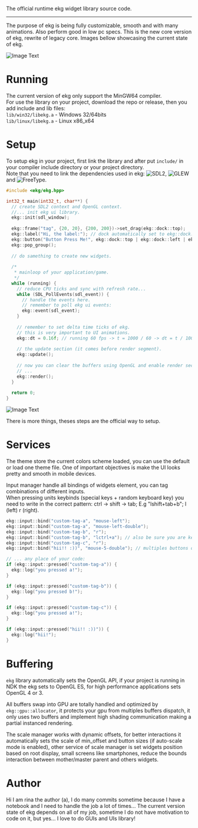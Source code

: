 The official runtime ekg widget library source code.

---

The purpose of ekg is being fully customizable, smooth and with many animations. Also perform good in low pc specs. This is the new core version of ekg, rewrite of legacy core. Images bellow showcasing the current state of ekg.  

![Image Text](https://github.com/ekg-ui-library/ekg/blob/version-core/splash/splash-showcase-1-1.0.0.png.png?raw=true)
# Running

The current version of ekg only support the MinGW64 compiler.  
For use the library on your project, download the repo or release, then you add include and lib files:  
`lib/win32/libekg.a` - Windows 32/64bits  
`lib/linux/libekg.a` - Linux x86_x64

# Setup

To setup ekg in your project, first link the library and after put `include/` in your compiler include directory or your project directory.  
Note that you need to link the dependencies used in ekg: ![SDL2](https://www.libsdl.org/), ![GLEW](https://glew.sourceforge.net/) and ![FreeType](http://freetype.org/).

```c++
#include <ekg/ekg.hpp>

int32_t main(int32_t, char**) {
  // create SDL2 context and OpenGL context.
  //... init ekg ui library.
  ekg::init(sdl_window);
  
  ekg::frame("tag", {20, 20}, {200, 200})->set_drag(ekg::dock::top);
  ekg::label("Hi, the label:"); // dock automatically set to ekg::dock::left | ekg::dock::top
  ekg::button("Button Press Me!", ekg::dock::top | ekg::dock::left | ekg::dock::next); // next does the "break line" dock (bottom to up and top to bottom).
  ekg::pop_group();
  
  // do samething to create new widgets.
  
  /*
   * mainloop of your application/game.
   */
  while (running) {
    // reduce CPU ticks and sync with refresh rate...
    while (SDL_PollEvents(sdl_event)) {
      // handle the events here.
      // remember to poll ekg ui events:
      ekg::event(sdl_event);
    }
    
    // remember to set delta time ticks of ekg.
    // this is very important to UI animations. 
    ekg::dt = 0.16f; // running 60 fps -> t = 1000 / 60 -> dt = t / 100;
    
    // the update section (it comes before render segment).
    ekg::update();
    
    // now you can clear the buffers using OpenGL and enable render section of ekg.
    // ...
    ekg::render();
  }
  
  return 0;
}
```

![Image Text](https://github.com/ekg-ui-library/ekg/blob/version-core/splash/splash-showcase-3-1.0.0.png.png?raw=true)

There is more things, theses steps are the official way to setup.

# Services

The theme store the current colors scheme loaded, you can use the default or load one theme file. One of important objectives is make the UI looks pretty and smooth in mobile devices.

Input manager handle all bindings of widgets element, you can tag combinations of different inputs.  
When pressing units keybinds (special keys + random keyboard key) you need to write in the correct pattern: ctrl -> shift -> tab; E.g "lshift+tab+b"; l (left) r (right).  
```c++
ekg::input::bind("custom-tag-a", "mouse-left");
ekg::input::bind("custom-tag-a", "mouse-left-double");
ekg::input::bind("custom-tag-b", "r");
ekg::input::bind("custom-tag-b", "lctrl+a"); // also be sure you are keybinding in correct pattern.
ekg::input::bind("custom-tag-c", "r");
ekg::input::bind("hii!! :))", "mouse-5-double"); // multiples buttons of mouse.

// ... any place of your code:
if (ekg::input::pressed("custom-tag-a")) {
  ekg::log("you pressed a!");
}

if (ekg::input::pressed("custom-tag-b")) {
  ekg::log("you pressed b!");
}

if (ekg::input::pressed("custom-tag-c")) {
  ekg::log("you pressed a!");
}

if (ekg::input::pressed("hii!! :))")) {
  ekg::log("hii!");
}
```

# Buffering

`ekg` library automatically sets the OpenGL API, if your project is running in NDK the ekg sets to OpenGL ES, for high performance applications sets OpenGL 4 or 3.

All buffers swap into GPU are totally handled and optimized by `ekg::gpu::allocator`, it protects your gpu from multiples buffers dispatch, it only uses two buffers and implement high shading communication making a partial instanced rendering.

The scale manager works with dynamic offsets, for better interactions it automatically sets the scale of min_offset and button sizes (if auto-scale mode is enabled), other service of scale manager is set widgets position based on root display, small screens like smartphones, reduce the bounds interaction between mother/master parent and others widgets.

# Author

Hi I am rina the author (a), I do many commits sometime because I have a notebook and I need to handle the job a lot of times...
The current version state of ekg depends on all of my job, sometime I do not have motivation to code on it, but yes... I love to do GUIs and UIs library!
